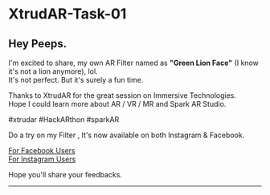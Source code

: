 # XtrudAR-Task-01

## Hey Peeps.

I'm excited to share, my own AR Filter named as **"Green Lion Face"** (I know it's not a lion anymore), lol. <br/>
It's not perfect. But it's surely a fun time.

Thanks to XtrudAR for the great session on Immersive Technologies. <br/>
Hope I could learn more about AR / VR / MR and Spark AR Studio.

#xtrudar #HackARthon #sparkAR

Do a try on my Filter , It's now available on both Instagram & Facebook.

[For Facebook Users](https://www.facebook.com/fbcameraeffects/tryit/726481568349585/) <br/>
[For Instagram Users](https://www.instagram.com/ar/726481568349585/)

Hope you'll share your feedbacks.

---
